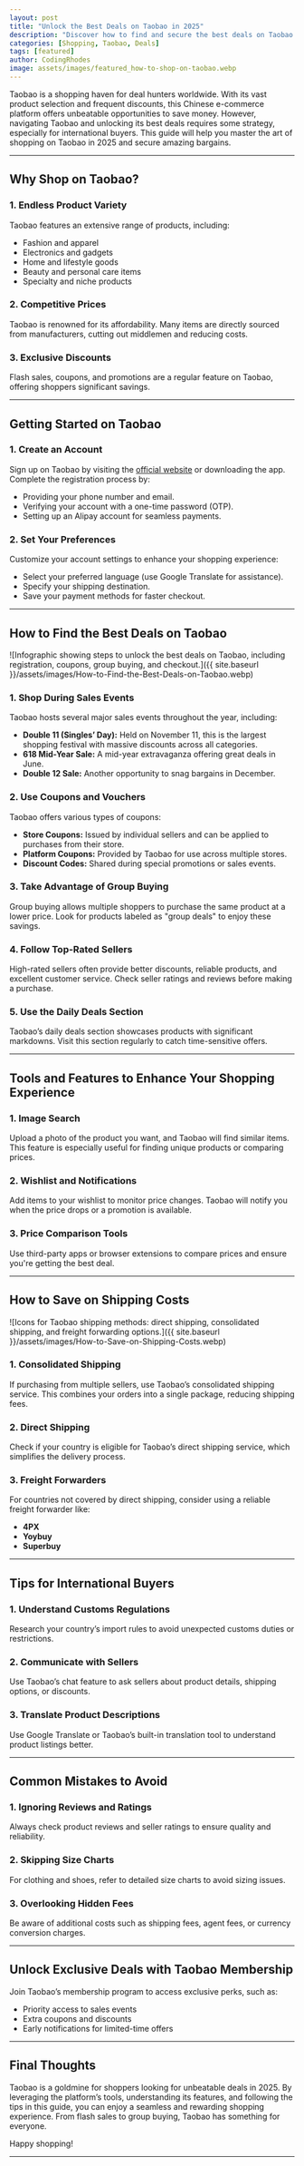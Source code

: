 ```yaml
---
layout: post
title: "Unlock the Best Deals on Taobao in 2025"
description: "Discover how to find and secure the best deals on Taobao in 2025 with our comprehensive guide for savvy shoppers."
categories: [Shopping, Taobao, Deals]
tags: [featured]
author: CodingRhodes
image: assets/images/featured_how-to-shop-on-taobao.webp
---
```


Taobao is a shopping haven for deal hunters worldwide. With its vast product selection and frequent discounts, this Chinese e-commerce platform offers unbeatable opportunities to save money. However, navigating Taobao and unlocking its best deals requires some strategy, especially for international buyers. This guide will help you master the art of shopping on Taobao in 2025 and secure amazing bargains.

---

## Why Shop on Taobao?

### 1. **Endless Product Variety**
Taobao features an extensive range of products, including:
- Fashion and apparel
- Electronics and gadgets
- Home and lifestyle goods
- Beauty and personal care items
- Specialty and niche products

### 2. **Competitive Prices**
Taobao is renowned for its affordability. Many items are directly sourced from manufacturers, cutting out middlemen and reducing costs.

### 3. **Exclusive Discounts**
Flash sales, coupons, and promotions are a regular feature on Taobao, offering shoppers significant savings.

---

<script async src="https://pagead2.googlesyndication.com/pagead/js/adsbygoogle.js?client=ca-pub-2784742237479601"
     crossorigin="anonymous"></script>
<!-- Ads Homepage below top article -->
<ins class="adsbygoogle"
     style="display:block"
     data-ad-client="ca-pub-2784742237479601"
     data-ad-slot="3760872290"
     data-ad-format="auto"
     data-full-width-responsive="true"></ins>
<script>
     (adsbygoogle = window.adsbygoogle || []).push({});
</script>

## Getting Started on Taobao

### 1. **Create an Account**
Sign up on Taobao by visiting the [official website](https://world.taobao.com) or downloading the app. Complete the registration process by:
- Providing your phone number and email.
- Verifying your account with a one-time password (OTP).
- Setting up an Alipay account for seamless payments.

### 2. **Set Your Preferences**
Customize your account settings to enhance your shopping experience:
- Select your preferred language (use Google Translate for assistance).
- Specify your shipping destination.
- Save your payment methods for faster checkout.

---

## How to Find the Best Deals on Taobao

![Infographic showing steps to unlock the best deals on Taobao, including registration, coupons, group buying, and checkout.]({{ site.baseurl }}/assets/images/How-to-Find-the-Best-Deals-on-Taobao.webp)

### 1. **Shop During Sales Events**
Taobao hosts several major sales events throughout the year, including:
- **Double 11 (Singles’ Day):** Held on November 11, this is the largest shopping festival with massive discounts across all categories.
- **618 Mid-Year Sale:** A mid-year extravaganza offering great deals in June.
- **Double 12 Sale:** Another opportunity to snag bargains in December.

### 2. **Use Coupons and Vouchers**
Taobao offers various types of coupons:
- **Store Coupons:** Issued by individual sellers and can be applied to purchases from their store.
- **Platform Coupons:** Provided by Taobao for use across multiple stores.
- **Discount Codes:** Shared during special promotions or sales events.

### 3. **Take Advantage of Group Buying**
Group buying allows multiple shoppers to purchase the same product at a lower price. Look for products labeled as "group deals" to enjoy these savings.

### 4. **Follow Top-Rated Sellers**
High-rated sellers often provide better discounts, reliable products, and excellent customer service. Check seller ratings and reviews before making a purchase.

### 5. **Use the Daily Deals Section**
Taobao’s daily deals section showcases products with significant markdowns. Visit this section regularly to catch time-sensitive offers.

---

## Tools and Features to Enhance Your Shopping Experience

<script async src="https://pagead2.googlesyndication.com/pagead/js/adsbygoogle.js?client=ca-pub-2784742237479601"
     crossorigin="anonymous"></script>
<!-- Ads Homepage below top article -->
<ins class="adsbygoogle"
     style="display:block"
     data-ad-client="ca-pub-2784742237479601"
     data-ad-slot="3760872290"
     data-ad-format="auto"
     data-full-width-responsive="true"></ins>
<script>
     (adsbygoogle = window.adsbygoogle || []).push({});
</script>

### 1. **Image Search**
Upload a photo of the product you want, and Taobao will find similar items. This feature is especially useful for finding unique products or comparing prices.

### 2. **Wishlist and Notifications**
Add items to your wishlist to monitor price changes. Taobao will notify you when the price drops or a promotion is available.

### 3. **Price Comparison Tools**
Use third-party apps or browser extensions to compare prices and ensure you're getting the best deal.

---

## How to Save on Shipping Costs

![Icons for Taobao shipping methods: direct shipping, consolidated shipping, and freight forwarding options.]({{ site.baseurl }}/assets/images/How-to-Save-on-Shipping-Costs.webp)

### 1. **Consolidated Shipping**
If purchasing from multiple sellers, use Taobao’s consolidated shipping service. This combines your orders into a single package, reducing shipping fees.

### 2. **Direct Shipping**
Check if your country is eligible for Taobao’s direct shipping service, which simplifies the delivery process.

### 3. **Freight Forwarders**
For countries not covered by direct shipping, consider using a reliable freight forwarder like:
- **4PX**
- **Yoybuy**
- **Superbuy**

---

## Tips for International Buyers

### 1. **Understand Customs Regulations**
Research your country’s import rules to avoid unexpected customs duties or restrictions.

### 2. **Communicate with Sellers**
Use Taobao’s chat feature to ask sellers about product details, shipping options, or discounts.

### 3. **Translate Product Descriptions**
Use Google Translate or Taobao’s built-in translation tool to understand product listings better.

---

## Common Mistakes to Avoid

### 1. **Ignoring Reviews and Ratings**
Always check product reviews and seller ratings to ensure quality and reliability.

### 2. **Skipping Size Charts**
For clothing and shoes, refer to detailed size charts to avoid sizing issues.

### 3. **Overlooking Hidden Fees**
Be aware of additional costs such as shipping fees, agent fees, or currency conversion charges.

---

## Unlock Exclusive Deals with Taobao Membership

<script async src="https://pagead2.googlesyndication.com/pagead/js/adsbygoogle.js?client=ca-pub-2784742237479601"
     crossorigin="anonymous"></script>
<!-- Ads Homepage below top article -->
<ins class="adsbygoogle"
     style="display:block"
     data-ad-client="ca-pub-2784742237479601"
     data-ad-slot="3760872290"
     data-ad-format="auto"
     data-full-width-responsive="true"></ins>
<script>
     (adsbygoogle = window.adsbygoogle || []).push({});
</script>

Join Taobao’s membership program to access exclusive perks, such as:
- Priority access to sales events
- Extra coupons and discounts
- Early notifications for limited-time offers

---

## Final Thoughts

Taobao is a goldmine for shoppers looking for unbeatable deals in 2025. By leveraging the platform’s tools, understanding its features, and following the tips in this guide, you can enjoy a seamless and rewarding shopping experience. From flash sales to group buying, Taobao has something for everyone.

Happy shopping!

---
